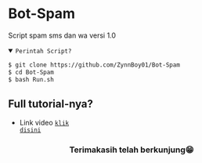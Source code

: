 # Bot-Spam
Script spam sms dan wa versi 1.0

<details open><summary><code>Perintah Script?</code></summary>

```bash
$ git clone https://github.com/ZynnBoy01/Bot-Spam
$ cd Bot-Spam
$ bash Run.sh
```
</details>

## Full tutorial-nya?
- Link video <code><a href="https://youtu.be/dFFzCVCS68k?si=Qbvlyk5vf5qTF6m-">klik disini</a></code>
<div align="center">

### Terimakasih telah berkunjung😁
</div>
